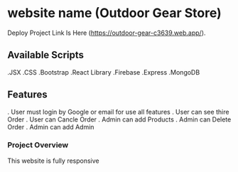 # website name (Outdoor Gear Store)

Deploy Project Link Is Here (https://outdoor-gear-c3639.web.app/).

## Available Scripts

.JSX
.CSS
.Bootstrap
.React Library
.Firebase
.Express
.MongoDB

## Features

. User must login by Google or email for use all features
. User can see thire Order
. User can Cancle Order
. Admin can add Products
. Admin can Delete Order
. Admin can add Admin

### Project Overview

This website is fully responsive

